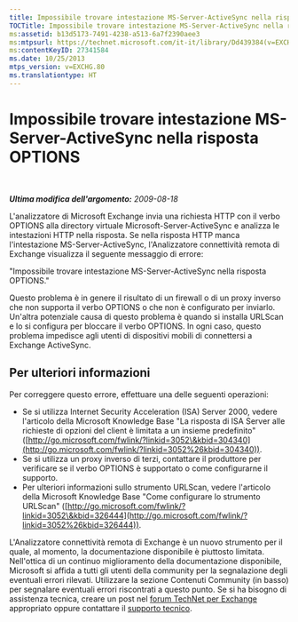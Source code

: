 ```yaml
---
title: Impossibile trovare intestazione MS-Server-ActiveSync nella risposta OPTIONS
TOCTitle: Impossibile trovare intestazione MS-Server-ActiveSync nella risposta OPTIONS
ms:assetid: b13d5173-7491-4238-a513-6a7f2390aee3
ms:mtpsurl: https://technet.microsoft.com/it-it/library/Dd439384(v=EXCHG.80)
ms:contentKeyID: 27341584
ms.date: 10/25/2013
mtps_version: v=EXCHG.80
ms.translationtype: HT
---
```


# Impossibile trovare intestazione MS-Server-ActiveSync nella risposta OPTIONS

 

***Ultima modifica dell'argomento:** 2009-08-18*

L'analizzatore di Microsoft Exchange invia una richiesta HTTP con il verbo OPTIONS alla directory virtuale Microsoft-Server-ActiveSync e analizza le intestazioni HTTP nella risposta. Se nella risposta HTTP manca l'intestazione MS-Server-ActiveSync, l'Analizzatore connettività remota di Exchange visualizza il seguente messaggio di errore:

"Impossibile trovare intestazione MS-Server-ActiveSync nella risposta OPTIONS."

Questo problema è in genere il risultato di un firewall o di un proxy inverso che non supporta il verbo OPTIONS o che non è configurato per inviarlo. Un'altra potenziale causa di questo problema è quando si installa URLScan e lo si configura per bloccare il verbo OPTIONS. In ogni caso, questo problema impedisce agli utenti di dispositivi mobili di connettersi a Exchange ActiveSync.

## Per ulteriori informazioni

Per correggere questo errore, effettuare una delle seguenti operazioni:

  - Se si utilizza Internet Security Acceleration (ISA) Server 2000, vedere l'articolo della Microsoft Knowledge Base "La risposta di ISA Server alle richieste di opzioni del client è limitata a un insieme predefinito" ([http://go.microsoft.com/fwlink/?linkid=3052\&kbid=304340](http://go.microsoft.com/fwlink/?linkid=3052%26kbid=304340)).  
  - Se si utilizza un proxy inverso di terzi, contattare il produttore per verificare se il verbo OPTIONS è supportato o come configurarne il supporto.  
  - Per ulteriori informazioni sullo strumento URLScan, vedere l'articolo della Microsoft Knowledge Base "Come configurare lo strumento URLScan" ([http://go.microsoft.com/fwlink/?linkid=3052\&kbid=326444](http://go.microsoft.com/fwlink/?linkid=3052%26kbid=326444)).  

L'Analizzatore connettività remota di Exchange è un nuovo strumento per il quale, al momento, la documentazione disponibile è piuttosto limitata. Nell'ottica di un continuo miglioramento della documentazione disponibile, Microsoft si affida a tutti gli utenti della community per la segnalazione degli eventuali errori rilevati. Utilizzare la sezione Contenuti Community (in basso) per segnalare eventuali errori riscontrati a questo punto. Se si ha bisogno di assistenza tecnica, creare un post nel [forum TechNet per Exchange](http://go.microsoft.com/fwlink/?linkid=73420) appropriato oppure contattare il [supporto tecnico](http://go.microsoft.com/fwlink/?linkid=8158).

